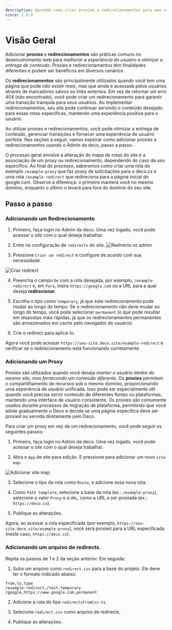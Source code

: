 ```yaml
---
description: Aprenda como criar proxies e redirecionamentos para uma rota específica
since: 1.0.0
---
```


# Visão Geral

Adicionar **proxies** e **redirecionamentos** são práticas comuns no desenvolvimento web para _melhorar a experiência do usuário_ e _otimizar a entrega de conteúdo_. Proxies e redirecionamentos têm finalidades diferentes e podem ser benéficos em diversos cenários.

Os **redirecionamentos** são principalmente utilizados quando você tem uma página que pode _não existir mais_, mas que ainda é acessada pelos usuários através de marcadores salvos ou links externos. Em vez de retornar um erro 404 (não encontrado), você pode criar um redirecionamento para garantir uma transição tranquila para seus usuários. Ao implementar redirecionamentos, seu site pode continuar servindo o conteúdo desejado para essas rotas específicas, mantendo uma experiência positiva para o usuário.

Ao utilizar proxies e redirecionamentos, você pode otimizar a entrega de conteúdo, gerenciar transições e fornecer uma experiência de usuário perfeita. Nas seções a seguir, vamos explorar como adicionar proxies e redirecionamentos usando o Admin da deco, passo a passo.

O processo geral envolve a alteração do mapa de rotas do site e a associação de um proxy ou redirecionamento, dependendo do caso de uso específico. Ao final do processo, saberemos como criar uma rota de exemplo `/example-proxy` que faz proxy de solicitações para o deco.cx e uma rota `/example-redirect` que redireciona para a página inicial do google.com. Observe a diferença: o primeiro manterá você no mesmo domínio, enquanto o último o levará para fora do domínio do seu site.

## Passo a passo

### Adicionando um Redirecionamento

1. Primeiro, faça login no Admin da deco. Uma vez logado, você pode acessar o _site_ com o qual deseja trabalhar.

2. Entre na configuração de `redirects` do site.
![Redirects no admin](https://github.com/deco-cx/apps/assets/882438/29e9f388-2c32-4190-96e5-ac5a8001b68c)

3. Pressione `Criar um redirect` e configure de acordo com sua necessidade.

![Criar redirect](https://github.com/deco-cx/apps/assets/882438/63a7d2a4-cc53-47eb-adca-c6cb601e7f41)

4. Preencha o campo `De` com a rota desejada, por exemplo, `/example-redirect` e, em `Para`, insira `https://google.com` ou a URL para a qual deseja **redirecionar**.

5. Escolha o tipo como `temporary`, já que este redirecionamento pode mudar ao longo do tempo. Se o redirecionamento não deve mudar ao longo do tempo, você pode selecionar `permanent` (o que pode resultar em respostas mais rápidas, já que os redirecionamentos permanentes são armazenados em cache pelo navegador do usuário).

6. Crie o redirect para aplicá-lo.

Agora você pode acessar `https://seu-site.deco.site/example-redirect` e verificar se o redirecionamento está funcionando corretamente.

### Adicionando um Proxy

Proxies são utilizados quando você deseja _manter o usuário_ dentro do _mesmo site, mas fornecendo um conteúdo diferente_. Os **proxies** permitem o compartilhamento de recursos sob o mesmo domínio, proporcionando uma experiência de usuário unificada. Isso pode ser especialmente útil quando você precisa servir conteúdo de diferentes fontes ou plataformas, mantendo uma interface de usuário consistente. Os proxies são comumente usados durante processos de migração de plataforma, permitindo que você adote gradualmente o Deco e decida se uma página específica deve ser proxied ou servida diretamente pelo Deco.

Para criar um proxy em vez de um redirecionamento, você pode seguir os seguintes passos:

1. Primeiro, faça login no Admin da deco. Uma vez logado, você pode acessar o _site_ com o qual deseja trabalhar.

2. Abra o `App` de site para edição. E pressione para adicionar um novo `site map`.

![Adicionar site map](https://github.com/deco-cx/apps/assets/882438/92427ed1-54cb-49f2-88f5-3be8c1c27b8a)

3. Selecione o tipo da rota como `Route`, e adicione essa nova rota.

4. Como `Path template`, selecione a base da rota (ex.: `/example-proxy`), selecione o valor `Proxy` e a `URL`, como a URL a ser proxiada (ex.: `https://deco.cx`).

5. Publique as alterações.

Agora, ao acessar a rota especificada (por exemplo, `https://seu-site.deco.site/example-proxy`), você será proxied para a URL especificada (neste caso, `https://deco.cx`).


### Adicionando um arquivo de redirects.

Repita os passos de 1 e 2 da seção anterior. Em seguida:

1. Suba um arquivo como `redirect.csv` para a base do projeto. Ele deve ter o formato indicado abaixo:

```
from,to,type
/example-redirect,/test,temporary
/google,https://www.google.com,permanent
```

2. Adicione a rota do tipo `redirectsFromCsv.ts`.

3. Selecione `redirect.csv` como arquivo de redirects.

4. Publique as alterações.